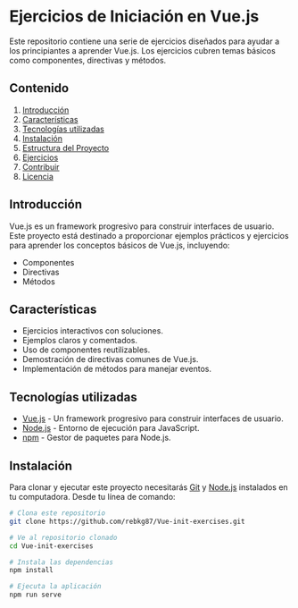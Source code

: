 # Ejercicios de Iniciación en Vue.js

Este repositorio contiene una serie de ejercicios diseñados para ayudar a los principiantes a aprender Vue.js. Los ejercicios cubren temas básicos como componentes, directivas y métodos.

## Contenido

1. [Introducción](#introducción)
2. [Características](#características)
3. [Tecnologías utilizadas](#tecnologías-utilizadas)
4. [Instalación](#instalación)
5. [Estructura del Proyecto](#estructura-del-proyecto)
6. [Ejercicios](#ejercicios)
7. [Contribuir](#contribuir)
8. [Licencia](#licencia)

## Introducción

Vue.js es un framework progresivo para construir interfaces de usuario. Este proyecto está destinado a proporcionar ejemplos prácticos y ejercicios para aprender los conceptos básicos de Vue.js, incluyendo:

- Componentes
- Directivas
- Métodos

## Características

- Ejercicios interactivos con soluciones.
- Ejemplos claros y comentados.
- Uso de componentes reutilizables.
- Demostración de directivas comunes de Vue.js.
- Implementación de métodos para manejar eventos.

## Tecnologías utilizadas

- [Vue.js](https://vuejs.org/) - Un framework progresivo para construir interfaces de usuario.
- [Node.js](https://nodejs.org/en/) - Entorno de ejecución para JavaScript.
- [npm](https://www.npmjs.com/) - Gestor de paquetes para Node.js.

## Instalación

Para clonar y ejecutar este proyecto necesitarás [Git](https://git-scm.com) y [Node.js](https://nodejs.org/en/) instalados en tu computadora. Desde tu línea de comando:

```bash
# Clona este repositorio
git clone https://github.com/rebkg87/Vue-init-exercises.git

# Ve al repositorio clonado
cd Vue-init-exercises

# Instala las dependencias
npm install

# Ejecuta la aplicación
npm run serve
